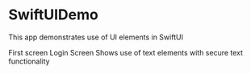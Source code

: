 # SwiftUIDemo

This app demonstrates use of UI elements in SwiftUI

First screen Login Screen 
Shows use of text elements with secure text functionality
